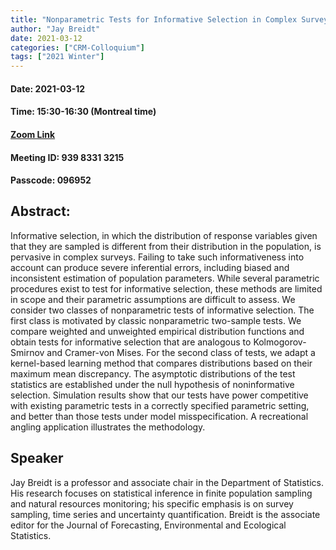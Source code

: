 ```yaml
---
title: "Nonparametric Tests for Informative Selection in Complex Surveys"
author: "Jay Breidt"
date: 2021-03-12
categories: ["CRM-Colloquium"]
tags: ["2021 Winter"]
---
```


#### Date: 2021-03-12
#### Time: 15:30-16:30 (Montreal time)

#### [Zoom Link](https://umontreal.zoom.us/j/93983313215?pwd=clB6cUNsSjAvRmFMME1PblhkTUtsQT09)
#### Meeting ID: 939 8331 3215
#### Passcode: 096952


## Abstract:

Informative selection, in which the distribution of response variables given that they are sampled is different from their distribution in the population, is pervasive in complex surveys.  Failing to take such informativeness into account can produce severe inferential errors, including biased and inconsistent estimation of population parameters.  While several parametric procedures exist to test for informative selection, these methods are limited in scope and their parametric assumptions are difficult to assess.  We consider two classes of nonparametric tests of informative selection.  The first class is motivated by classic nonparametric two-sample tests.  We compare weighted and unweighted empirical distribution functions and obtain tests for informative selection that are analogous to Kolmogorov-Smirnov and Cramer-von Mises.  For the second class of tests, we adapt a kernel-based learning method that compares distributions based on their maximum mean discrepancy.  The asymptotic distributions of the test statistics are established under the null hypothesis of noninformative selection.  Simulation results show that our tests have power competitive with existing parametric tests in a correctly specified parametric setting, and better than those tests under model misspecification.  A recreational angling application illustrates the methodology.  

## Speaker

Jay Breidt is a professor and associate chair in the Department of Statistics. His research focuses on statistical inference in finite population sampling and natural resources monitoring; his specific emphasis is on survey sampling, time series and uncertainty quantification. Breidt is the associate editor for the Journal of Forecasting, Environmental and Ecological Statistics.

